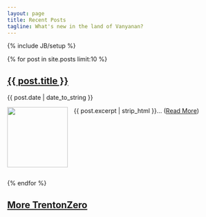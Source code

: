```yaml
---
layout: page
title: Recent Posts 
tagline: What's new in the land of Vanyanan?
---
```

{% include JB/setup %}

{% for post in site.posts limit:10 %}
<h2 class="post-title"><a href="{{ post.url }}">{{ post.title }}</a></h2>
<p class="post-meta">{{ post.date | date_to_string }}</p>
<p><img style="width:10em;float:left;margin-right:1em;margin-bottom:1em" src="{{ post.image }}"></img></p>
<p class="post-excerpt">{{ post.excerpt | strip_html }}&hellip; (<a href="{{ post.url }}">Read More</a>)</p>

<!-- this clear:both forces the next post to be below the floating image, if the image is taller than the current post -->
<div style="clear:both">
</div>

{% endfor %}

<h2><a style="margin-top:5em" href="/archive.html"> More TrentonZero</a></h2>
